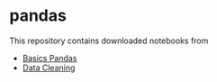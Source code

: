 # pandas
This repository contains downloaded notebooks from
* <a href = "https://www.kaggle.com/learn/pandas">Basics Pandas</a>
* <a href = "https://www.kaggle.com/learn/data-cleaning">Data Cleaning </a>
